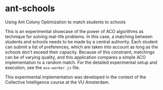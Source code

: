 # ant-schools
Using Ant Colony Optimization to match students to schools

This is an experimental showcase of the power of ACO algorithms as technique for solving real-life problems. In this case, a matching between students and schools needs to be made by a central authority. Each student can submit a list of preferences, which are taken into account as long as the schools don't exceed their capacity. Because of this constraint, matchings can be of varying quality, and this application compares a simple ACO implementation to a random match. For the detailed experimental setup and execution, see the `aco-worker.js` file.

This experimental implementation was developed in the context of the Collective Intelligence course at the VU Amsterdam.
